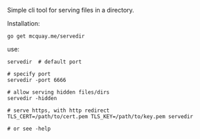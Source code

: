 Simple cli tool for serving files in a directory.

Installation:

    go get mcquay.me/servedir

use:

    servedir  # default port

    # specify port
    servedir -port 6666

    # allow serving hidden files/dirs
    servedir -hidden

    # serve https, with http redirect
    TLS_CERT=/path/to/cert.pem TLS_KEY=/path/to/key.pem servedir

    # or see -help
